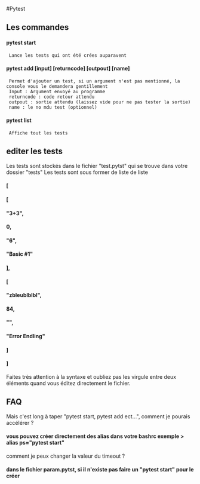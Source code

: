 #Pytest

## Les commandes

#### pytest start
     Lance les tests qui ont été crées auparavent

#### pytest add [input] [returncode] [outpout] [name]
     Permet d'ajouter un test, si un argument n'est pas mentionné, la console vous le demandera gentillement
     Input : Argument envoyé au programme
     returncode : code retour attendu
     outpout : sortie attendu (laissez vide pour ne pas tester la sortie)
     name : le no mdu test (optionnel)

#### pytest list
     Affiche tout les tests

## editer les tests

Les tests sont stockés dans le fichier "test.pytst" qui se trouve dans votre dossier "tests"
Les tests sont sous former de liste de liste

#### [
####  [
####   "3+3",
####   0,
####   "6",
####   "Basic #1"
####  ],
####  [
####   "zbleublblbl",
####   84,
####   "",
####   "Error Endling"
####  ]
#### ]

Faites très attention à la syntaxe et oubliez pas les virgule entre deux éléments quand vous éditez directement le fichier.

## FAQ

Mais c'est long à taper "pytest start, pytest add ect...", comment je pourais accélérer ?

#### vous pouvez créer directement des alias dans votre bashrc exemple > alias ps="pytest start"

comment je peux changer la valeur du timeout ?

#### dans le fichier param.pytst, si il n'existe pas faire un "pytest start" pour le créer 